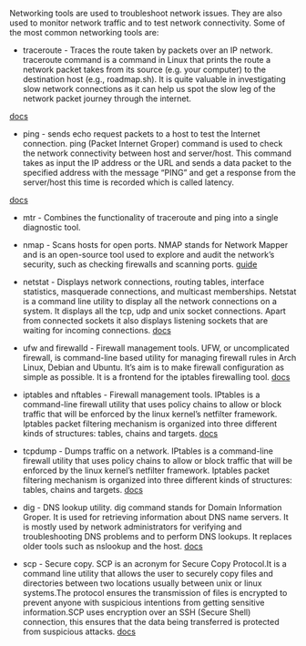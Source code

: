 Networking tools are used to troubleshoot network issues. They are also used to monitor network traffic and to test network connectivity. Some of the most common networking tools are:

- traceroute - Traces the route taken by packets over an IP network.
traceroute command is a command in Linux that prints the route a network packet takes from its source (e.g. your computer) to the destination host (e.g., roadmap.sh). It is quite valuable in investigating slow network connections as it can help us spot the slow leg of the network packet journey through the internet.

[docs](https://linuxhint.com/run_traceroute_linux/)

- ping - sends echo request packets to a host to test the Internet connection.
ping (Packet Internet Groper) command is used to check the network connectivity between host and server/host. This command takes as input the IP address or the URL and sends a data packet to the specified address with the message “PING” and get a response from the server/host this time is recorded which is called latency.

[docs](https://linuxize.com/post/linux-ping-command/)
- mtr - Combines the functionality of traceroute and ping into a single diagnostic tool.


- nmap - Scans hosts for open ports.
NMAP stands for Network Mapper and is an open-source tool used to explore and audit the network’s security, such as checking firewalls and scanning ports.
[guide](https://www.freecodecamp.org/news/what-is-nmap-and-how-to-use-it-a-tutorial-for-the-greatest-scanning-tool-of-all-time/)
- netstat - Displays network connections, routing tables, interface statistics, masquerade connections, and multicast memberships.
Netstat is a command line utility to display all the network connections on a system. It displays all the tcp, udp and unix socket connections. Apart from connected sockets it also displays listening sockets that are waiting for incoming connections.
[docs](https://www.tutorialspoint.com/unix_commands/netstat.htm)

- ufw and firewalld - Firewall management tools.
UFW, or uncomplicated firewall, is command-line based utility for managing firewall rules in Arch Linux, Debian and Ubuntu. It’s aim is to make firewall configuration as simple as possible. It is a frontend for the iptables firewalling tool.
[docs](https://manpages.ubuntu.com/manpages/trusty/man8/ufw.8.html)

- iptables and nftables - Firewall management tools.
IPtables is a command-line firewall utility that uses policy chains to allow or block traffic that will be enforced by the linux kernel’s netfilter framework. Iptables packet filtering mechanism is organized into three different kinds of structures: tables, chains and targets.
[docs](https://www.hostinger.in/tutorials/iptables-tutorial)

- tcpdump - Dumps traffic on a network.
IPtables is a command-line firewall utility that uses policy chains to allow or block traffic that will be enforced by the linux kernel’s netfilter framework. Iptables packet filtering mechanism is organized into three different kinds of structures: tables, chains and targets.
[docs](https://erravindrapawadia.medium.com/iptables-tutorial-beginners-to-advanced-guide-to-linux-firewall-839e10501759)

- dig - DNS lookup utility.
dig command stands for Domain Information Groper. It is used for retrieving information about DNS name servers. It is mostly used by network administrators for verifying and troubleshooting DNS problems and to perform DNS lookups. It replaces older tools such as nslookup and the host.
[docs](https://linuxize.com/post/how-to-use-dig-command-to-query-dns-in-linux/)

- scp - Secure copy.
SCP is an acronym for Secure Copy Protocol.It is a command line utility that allows the user to securely copy files and directories between two locations usually between unix or linux systems.The protocol ensures the transmission of files is encrypted to prevent anyone with suspicious intentions from getting sensitive information.SCP uses encryption over an SSH (Secure Shell) connection, this ensures that the data being transferred is protected from suspicious attacks.
[docs](https://www.freecodecamp.org/news/scp-linux-command-example-how-to-ssh-file-transfer-from-remote-to-local/)